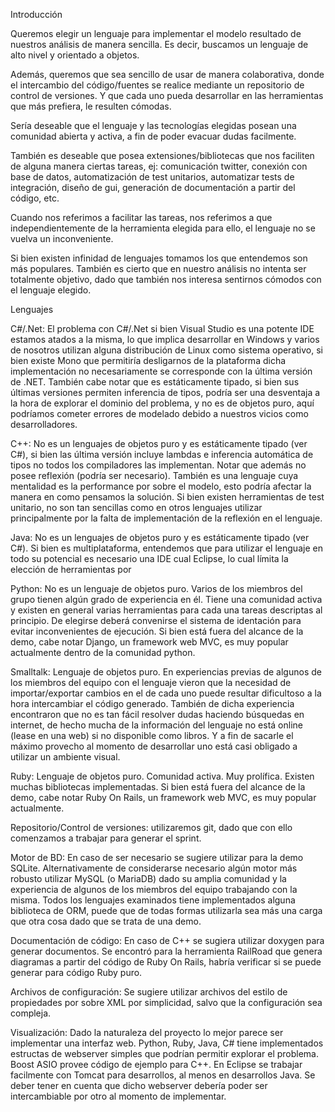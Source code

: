 Introducción

Queremos elegir un lenguaje para implementar el modelo resultado de nuestros análisis de manera sencilla. Es decir, buscamos un lenguaje de alto nivel y orientado a objetos.

Además, queremos que sea sencillo de usar de manera colaborativa, donde el intercambio del código/fuentes se realice mediante un repositorio de control de versiones. Y que cada uno pueda desarrollar en las herramientas que más prefiera, le resulten cómodas.

Sería deseable que el lenguaje y las tecnologías elegidas posean una comunidad abierta y activa, a fin de poder evacuar dudas facilmente.

También es deseable que posea extensiones/bibliotecas que nos faciliten de alguna manera ciertas tareas, ej: comunicación twitter, conexión con base de datos, automatización de test unitarios, automatizar tests de integración, diseño de gui, generación de documentación a partir del código, etc.
 
Cuando nos referimos a facilitar las tareas, nos referimos a que independientemente de la herramienta elegida para ello, el lenguaje no se vuelva un inconveniente.

Si bien existen infinidad de lenguajes tomamos los que entendemos son más populares. También es cierto que en nuestro análisis no intenta ser totalmente objetivo, dado que también nos interesa sentirnos cómodos con el lenguaje elegido.

Lenguajes

C#/.Net: El problema con C#/.Net si bien Visual Studio es una potente IDE estamos atados a la misma, lo que implica desarrollar en Windows y varios de nosotros utilizan alguna distribución de Linux como sistema operativo, si bien existe Mono que permitiría desligarnos de la plataforma dicha implementación no necesariamente se corresponde con la última versión de .NET. También cabe notar que es estáticamente tipado, si bien sus últimas versiones permiten inferencia de tipos, podría ser una desventaja a la hora de explorar el dominio del problema, y no es de objetos puro, aquí podríamos cometer errores de modelado debido a nuestros vicios como desarrolladores.
 
C++: No es un lenguajes de objetos puro y es estáticamente tipado (ver C#), si bien las última versión incluye lambdas e inferencia automática de tipos no todos los compiladores las implementan. Notar que además no posee reflexión (podría ser necesario). También es una lenguaje cuya mentalidad es la performance por sobre el modelo, esto podría afectar la manera en como pensamos la solución. Si bien existen herramientas de test unitario, no son tan sencillas como en otros lenguajes utilizar principalmente por la falta de implementación de la reflexión en el lenguaje. 

Java: No es un lenguajes de objetos puro y es estáticamente tipado (ver C#). Si bien es multiplataforma, entendemos que para utilizar el lenguaje en todo su potencial es necesario una IDE cual Eclipse, lo cual límita la elección de herramientas por

Python: No es un lenguaje de objetos puro. Varios de los miembros del grupo tienen algún grado de experiencia en él. Tiene una comunidad activa y existen en general varias herramientas para cada una tareas descriptas al principio. De elegirse deberá convenirse el sistema de identación para evitar inconvenientes de ejecución. Si bien está fuera del alcance de la demo, cabe notar Django, un framework web MVC, es muy popular actualmente dentro de la comunidad python.

Smalltalk: Lenguaje de objetos puro. En experiencias previas de algunos de los miembros del equipo con el lenguaje vieron que la necesidad de importar/exportar cambios en el de cada uno puede resultar dificultoso a la hora intercambiar el código generado. También de dicha experiencia encontraron que no es tan fácil resolver dudas haciendo búsquedas en internet, de hecho mucha de la información del lenguaje no está online (lease en una web) si no disponible como libros. Y a fin de sacarle el máximo provecho al momento de desarrollar uno está casi obligado a utilizar un ambiente visual.

Ruby: Lenguaje de objetos puro. Comunidad activa. Muy prolífica. Existen muchas bibliotecas implementadas. Si bien está fuera del alcance de la demo, cabe notar Ruby On Rails, un framework web MVC, es muy popular actualmente.

Repositorio/Control de versiones: utilizaremos git, dado que con ello comenzamos a trabajar para generar el sprint.

Motor de BD: En caso de ser necesario se sugiere utilizar para la demo SQLite. Alternativamente de considerarse necesario algún motor más robusto utilizar MySQL (o MariaDB) dado su amplia comunidad y la experiencia de algunos de los miembros del equipo trabajando con la misma. 
Todos los lenguajes examinados tiene implementados alguna biblioteca de ORM, puede que de todas formas utilizarla sea más una carga que otra cosa dado que se trata de una demo.

Documentación de código: En caso de C++ se sugiera utilizar doxygen para generar documentos. Se encontró para la herramienta RailRoad que genera diagramas a partir del código de Ruby On Rails, habría verificar si se puede generar para código Ruby puro.

Archivos de configuración: Se sugiere utilizar archivos del estilo de propiedades por sobre XML por simplicidad, salvo que la configuración sea compleja.

Visualización: Dado la naturaleza del proyecto lo mejor parece ser implementar una interfaz web.  Python, Ruby, Java, C# tiene implementados estructas de webserver simples que podrían permitir  explorar el problema. Boost ASIO provee código de ejemplo para C++. En Eclipse se trabajar facilmente con Tomcat para desarrollos, al menos en desarrollos Java. 
Se deber tener en cuenta que dicho webserver debería poder ser intercambiable por otro al momento de implementar.



